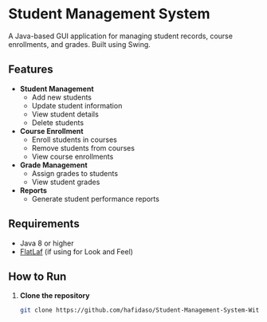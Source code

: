 # Student Management System

A Java-based GUI application for managing student records, course enrollments, and grades. Built using Swing.

## Features

- **Student Management**
    - Add new students
    - Update student information
    - View student details
    - Delete students
- **Course Enrollment**
    - Enroll students in courses
    - Remove students from courses
    - View course enrollments
- **Grade Management**
    - Assign grades to students
    - View student grades
- **Reports**
    - Generate student performance reports

## Requirements

- Java 8 or higher
- [FlatLaf](https://www.formdev.com/flatlaf/) (if using for Look and Feel)

## How to Run

1. **Clone the repository**

   ```bash
   git clone https://github.com/hafidaso/Student-Management-System-With-Java/
